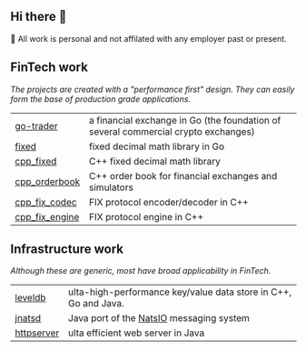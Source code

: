 ## Hi there 👋

🔭 All work is personal and not affilated with any employer past or present. 

## FinTech work

_The projects are created with a "performance first" design. They can easily form the base of production grade applications._

| | |
| ----- | ----- |
| [go-trader](https://github.com/robaho/go-trader) | a financial exchange in Go (the foundation of several commercial crypto exchanges) |
| [fixed](https://github.com/robaho/fixed) | fixed decimal math library in Go |
| [cpp_fixed](https://github.com/robaho/cpp_fixed) | C++ fixed decimal math library |
| [cpp_orderbook](https://github.com/robaho/cpp_orderbook) | C++ order book for financial exchanges and simulators |
| [cpp_fix_codec](https://github.com/robaho/cpp_fix_codec) | FIX protocol encoder/decoder in C++ |
| [cpp_fix_engine](https://github.com/robaho/cpp_fix_engine) | FIX protocol engine in C++ |

## Infrastructure work

_Although these are generic, most have broad applicability in FinTech._

| | |
| ----- | ----- |
| [leveldb](https://github.com/robaho/cpp_leveldb) | ulta-high-performance key/value data store in C++, Go and Java. |
| [jnatsd](https://github.com/robaho/jnatsd) | Java port of the [NatsIO](https://github.com/nats-io) messaging system |
| [httpserver](https://github.com/robaho/httpserver) | ulta efficient web server in Java |

